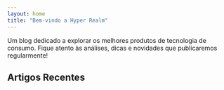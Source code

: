 ```yaml
---
layout: home
title: "Bem-vindo a Hyper Realm"
---
```


Um blog dedicado a explorar os melhores produtos de tecnologia de consumo. Fique atento às análises, dicas e novidades que publicaremos regularmente!

## Artigos Recentes
